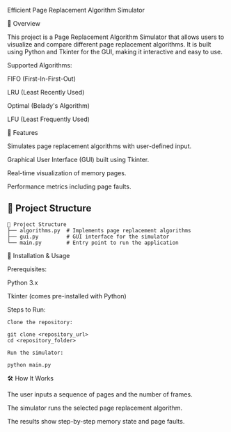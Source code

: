 Efficient Page Replacement Algorithm Simulator

📌 Overview

This project is a Page Replacement Algorithm Simulator that allows users to visualize and compare different page replacement algorithms. It is built using Python and Tkinter for the GUI, making it interactive and easy to use.

Supported Algorithms:

FIFO (First-In-First-Out)

LRU (Least Recently Used)

Optimal (Belady's Algorithm)

LFU (Least Frequently Used)

🎯 Features

Simulates page replacement algorithms with user-defined input.

Graphical User Interface (GUI) built using Tkinter.

Real-time visualization of memory pages.

Performance metrics including page faults.

## 📂 Project Structure
```
📂 Project Structure
├── algorithms.py  # Implements page replacement algorithms
├── gui.py         # GUI interface for the simulator
└── main.py        # Entry point to run the application
```

🔧 Installation & Usage

Prerequisites:

Python 3.x

Tkinter (comes pre-installed with Python)

Steps to Run:
```
Clone the repository:

git clone <repository_url>
cd <repository_folder>

Run the simulator:

python main.py
```
🛠 How It Works

The user inputs a sequence of pages and the number of frames.

The simulator runs the selected page replacement algorithm.

The results show step-by-step memory state and page faults.
